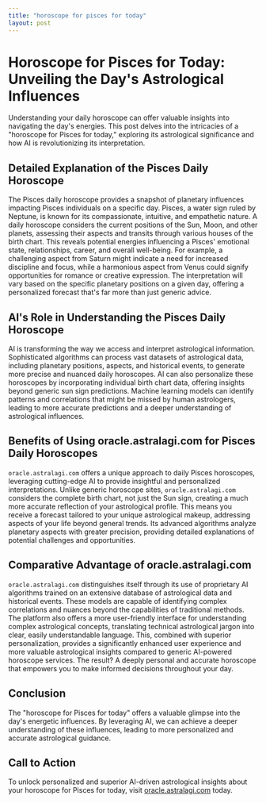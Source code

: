 ```yaml
---
title: "horoscope for pisces for today"
layout: post
---
```


# Horoscope for Pisces for Today: Unveiling the Day's Astrological Influences

Understanding your daily horoscope can offer valuable insights into navigating the day's energies.  This post delves into the intricacies of a "horoscope for Pisces for today," exploring its astrological significance and how AI is revolutionizing its interpretation.

## Detailed Explanation of the Pisces Daily Horoscope

The Pisces daily horoscope provides a snapshot of planetary influences impacting Pisces individuals on a specific day.  Pisces, a water sign ruled by Neptune, is known for its compassionate, intuitive, and empathetic nature.  A daily horoscope considers the current positions of the Sun, Moon, and other planets, assessing their aspects and transits through various houses of the birth chart. This reveals potential energies influencing a Pisces' emotional state, relationships, career, and overall well-being.  For example, a challenging aspect from Saturn might indicate a need for increased discipline and focus, while a harmonious aspect from Venus could signify opportunities for romance or creative expression.  The interpretation will vary based on the specific planetary positions on a given day, offering a personalized forecast that's far more than just generic advice.

## AI's Role in Understanding the Pisces Daily Horoscope

AI is transforming the way we access and interpret astrological information.  Sophisticated algorithms can process vast datasets of astrological data, including planetary positions, aspects, and historical events, to generate more precise and nuanced daily horoscopes. AI can also personalize these horoscopes by incorporating individual birth chart data, offering insights beyond generic sun sign predictions.  Machine learning models can identify patterns and correlations that might be missed by human astrologers, leading to more accurate predictions and a deeper understanding of astrological influences.

## Benefits of Using oracle.astralagi.com for Pisces Daily Horoscopes

`oracle.astralagi.com` offers a unique approach to daily Pisces horoscopes, leveraging cutting-edge AI to provide insightful and personalized interpretations.  Unlike generic horoscope sites, `oracle.astralagi.com`  considers the complete birth chart, not just the Sun sign, creating a much more accurate reflection of your astrological profile. This means you receive a forecast tailored to your unique astrological makeup, addressing aspects of your life beyond general trends.  Its advanced algorithms analyze planetary aspects with greater precision, providing detailed explanations of potential challenges and opportunities.

## Comparative Advantage of oracle.astralagi.com

`oracle.astralagi.com` distinguishes itself through its use of proprietary AI algorithms trained on an extensive database of astrological data and historical events.  These models are capable of identifying complex correlations and nuances beyond the capabilities of traditional methods. The platform also offers a more user-friendly interface for understanding complex astrological concepts, translating technical astrological jargon into clear, easily understandable language.  This, combined with superior personalization, provides a significantly enhanced user experience and more valuable astrological insights compared to generic AI-powered horoscope services.  The result? A deeply personal and accurate horoscope that empowers you to make informed decisions throughout your day.


## Conclusion

The "horoscope for Pisces for today" offers a valuable glimpse into the day's energetic influences.  By leveraging AI, we can achieve a deeper understanding of these influences, leading to more personalized and accurate astrological guidance.

## Call to Action

To unlock personalized and superior AI-driven astrological insights about your horoscope for Pisces for today, visit [oracle.astralagi.com](https://oracle.astralagi.com) today.